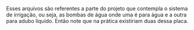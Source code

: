 Esses arquivos são referentes a parte do projeto que contempla o sistema de irrigação, ou seja, as bombas de água onde uma é para água e a outra para adubo líquido. 
Então note que na prática existiriam duas dessa placa.
